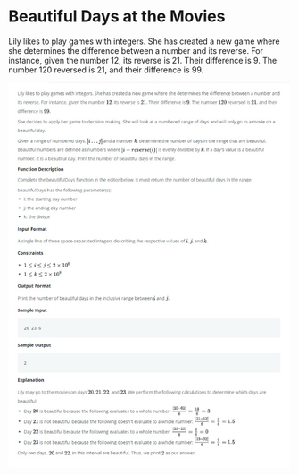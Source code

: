# Beautiful Days at the Movies

Lily likes to play games with integers. She has created a new game where she determines the difference between a number and its reverse. For instance, given the number 12, its reverse is 21. Their difference is 9. The number 120 reversed is 21, and their difference is 99.

<kbd>![Problem.jpg](./Problem.jpg)</kbd>

